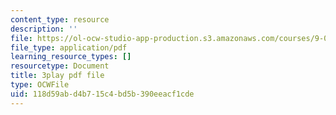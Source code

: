 ```yaml
---
content_type: resource
description: ''
file: https://ol-ocw-studio-app-production.s3.amazonaws.com/courses/9-00sc-introduction-to-psychology-fall-2011/118d59abd4b715c4bd5b390eeacf1cde_v4ur5mna060.pdf
file_type: application/pdf
learning_resource_types: []
resourcetype: Document
title: 3play pdf file
type: OCWFile
uid: 118d59ab-d4b7-15c4-bd5b-390eeacf1cde
---
```

